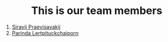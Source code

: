 


<h1 style="text-align: center"> This is our team members </h1>

1. [Siravij Praevisavakij](https://siravijbb.com)
2. [Parinda Lertpituckchaiporn](https://www.instagram.com/parin.dear._?igsh=Z3UwNXhsbXA4a2d6)
